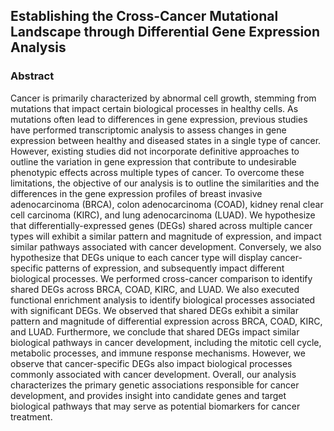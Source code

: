 ## Establishing the Cross-Cancer Mutational Landscape through Differential Gene Expression Analysis

### Abstract
Cancer is primarily characterized by abnormal cell growth, stemming from mutations that impact certain biological processes in healthy cells. As mutations often lead to differences in gene expression, previous studies have performed transcriptomic analysis to assess changes in gene expression between healthy and diseased states in a single type of cancer. However, existing studies did not incorporate definitive approaches to outline the variation in gene expression that contribute to undesirable phenotypic effects across multiple types of cancer. To overcome these limitations, the objective of our analysis is to outline the similarities and the differences in the gene expression profiles of breast invasive adenocarcinoma (BRCA), colon adenocarcinoma (COAD), kidney renal clear cell carcinoma (KIRC), and lung adenocarcinoma (LUAD). We hypothesize that differentially-expressed genes (DEGs) shared across multiple cancer types will exhibit a similar pattern and magnitude of expression, and impact similar pathways associated with cancer development. Conversely, we also hypothesize that DEGs unique to each cancer type will display cancer-specific patterns of expression, and subsequently impact different biological processes. We performed cross-cancer comparison to identify shared DEGs across BRCA, COAD, KIRC, and LUAD. We also executed functional enrichment analysis to identify biological processes associated with significant DEGs. We observed that shared DEGs exhibit a similar pattern and magnitude of differential expression across BRCA, COAD, KIRC, and LUAD. Furthermore, we conclude that shared DEGs impact similar biological pathways in cancer development, including the mitotic cell cycle, metabolic processes, and immune response mechanisms. However, we observe that cancer-specific DEGs also impact biological processes commonly associated with cancer development. Overall, our analysis characterizes the primary genetic associations responsible for cancer development, and provides insight into candidate genes and target biological pathways that may serve as potential biomarkers for cancer treatment.
